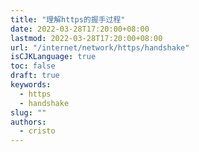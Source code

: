 ```yaml
---
title: "理解https的握手过程"
date: 2022-03-28T17:20:00+08:00
lastmod: 2022-03-28T17:20:00+08:00
url: "/internet/network/https/handshake"
isCJKLanguage: true
toc: false
draft: true
keywords:
  - https
  - handshake
slug: ""
authors:
  - cristo
---
```


